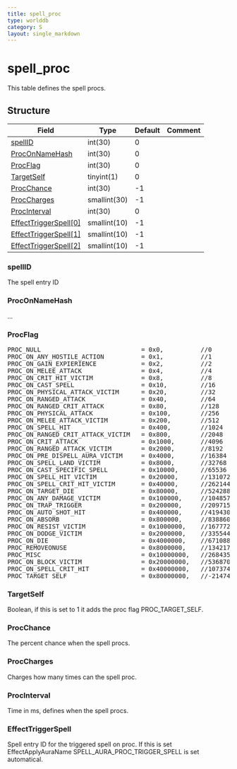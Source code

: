```yaml
---
title: spell_proc
type: worlddb
category: S
layout: single_markdown
---
```


# spell_proc
This table defines the spell procs. 

## Structure

Field                                                                                             | Type         | Default | Comment
------------------------------------------------------------------------------------------------- | ------------ | ------- | -------
[spellID](#spellID)                                                                               | int(30)      | 0       |        
[ProcOnNameHash](#ProcOnNameHash)                                                                 | int(30)      | 0       |        
[ProcFlag](#ProcFlag)                                                                             | int(30)      | 0       |        
[TargetSelf](#TargetSelf)                                                                         | tinyint(1)   | 0       |        
[ProcChance](#ProcChance)                                                                         | int(30)      |  -1     |        
[ProcCharges](#ProcCharges)                                                                       | smallint(30) |  -1     |        
[ProcInterval](#ProcInterval)                                                                     | int(30)      | 0       |        
[EffectTriggerSpell[0]](#EffectTriggerSpell)                                                      | smallint(10) |  -1     |        
[EffectTriggerSpell[1]](#EffectTriggerSpell)                                                      | smallint(10) |  -1     |        
[EffectTriggerSpell[2]](#EffectTriggerSpell)                                                      | smallint(10) |  -1     |        

### spellID

The spell entry ID

### ProcOnNameHash

...

### ProcFlag

<pre>
PROC_NULL                           = 0x0,          //0
PROC_ON_ANY_HOSTILE_ACTION          = 0x1,          //1
PROC_ON_GAIN_EXPIERIENCE            = 0x2,          //2
PROC_ON_MELEE_ATTACK                = 0x4,          //4
PROC_ON_CRIT_HIT_VICTIM             = 0x8,          //8
PROC_ON_CAST_SPELL                  = 0x10,         //16
PROC_ON_PHYSICAL_ATTACK_VICTIM      = 0x20,         //32
PROC_ON_RANGED_ATTACK               = 0x40,         //64
PROC_ON_RANGED_CRIT_ATTACK          = 0x80,         //128
PROC_ON_PHYSICAL_ATTACK             = 0x100,        //256
PROC_ON_MELEE_ATTACK_VICTIM         = 0x200,        //512
PROC_ON_SPELL_HIT                   = 0x400,        //1024
PROC_ON_RANGED_CRIT_ATTACK_VICTIM   = 0x800,        //2048
PROC_ON_CRIT_ATTACK                 = 0x1000,       //4096
PROC_ON_RANGED_ATTACK_VICTIM        = 0x2000,       //8192
PROC_ON_PRE_DISPELL_AURA_VICTIM     = 0x4000,       //16384
PROC_ON_SPELL_LAND_VICTIM           = 0x8000,       //32768
PROC_ON_CAST_SPECIFIC_SPELL         = 0x10000,      //65536
PROC_ON_SPELL_HIT_VICTIM            = 0x20000,      //131072
PROC_ON_SPELL_CRIT_HIT_VICTIM       = 0x40000,      //262144
PROC_ON_TARGET_DIE                  = 0x80000,      //524288
PROC_ON_ANY_DAMAGE_VICTIM           = 0x100000,     //1048576
PROC_ON_TRAP_TRIGGER                = 0x200000,     //2097152 triggers on trap activation)
PROC_ON_AUTO_SHOT_HIT               = 0x400000,     //4194304
PROC_ON_ABSORB                      = 0x800000,     //8388608
PROC_ON_RESIST_VICTIM               = 0x1000000,    //16777216
PROC_ON_DODGE_VICTIM                = 0x2000000,    //33554432
PROC_ON_DIE                         = 0x4000000,    //67108864
PROC_REMOVEONUSE                    = 0x8000000,    //134217728 remove prochcharge only when it is used
PROC_MISC                           = 0x10000000,   //268435456 our custom flag to decide if proc dmg or shield
PROC_ON_BLOCK_VICTIM                = 0x20000000,   //536870912
PROC_ON_SPELL_CRIT_HIT              = 0x40000000,   //1073741824
PROC_TARGET_SELF                    = 0x80000000,   //-2147483648 our custom flag to decide if proc target is self or victim
</pre>

### TargetSelf

Boolean, if this is set to 1 it adds the proc flag PROC_TARGET_SELF.

### ProcChance

The percent chance when the spell procs.

### ProcCharges

Charges how many times can the spell proc.

### ProcInterval

Time in ms, defines when the spell procs.

### EffectTriggerSpell

Spell entry ID for the triggered spell on proc. If this is set EffectApplyAuraName SPELL_AURA_PROC_TRIGGER_SPELL is set automatical.